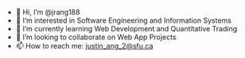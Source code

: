 - 👋 Hi, I’m @jrang188
- 👀 I’m interested in Software Engineering and Information Systems
- 🌱 I’m currently learning Web Development and Quantitative Trading
- 💞️ I’m looking to collaborate on Web App Projects
- 📫 How to reach me: justin_ang_2@sfu.ca 

<!---
jrang188/jrang188 is a ✨ special ✨ repository because its `README.md` (this file) appears on your GitHub profile.
You can click the Preview link to take a look at your changes.
--->
